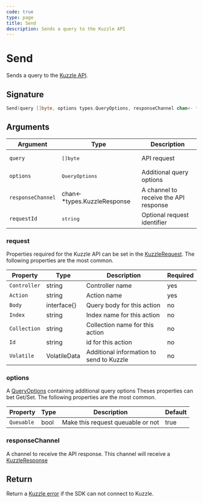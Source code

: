 ```yaml
---
code: true
type: page
title: Send
description: Sends a query to the Kuzzle API
---
```


# Send

Sends a query to the [Kuzzle API](/core/1/api).

## Signature

```go
Send(query []byte, options types.QueryOptions, responseChannel chan<- *types.KuzzleResponse, requestId string) error
```

## Arguments

| Argument     | Type                                 | Description                 |
| ------------ | ------------------------------------ | --------------------------- |
| `query`      | <pre>[]byte</pre>        | API request                 |
| `options`    | <pre>QueryOptions</pre> | Additional query options    |
| `responseChannel` | chan<- \*types.KuzzleResponse | A channel to receive the API response | yes      |
| `requestId` | <pre>string</pre>        | Optional request identifier |

### **request**

Properties required for the Kuzzle API can be set in the [KuzzleRequest](https://github.com/kuzzleio/sdk-go/blob/master/types/kuzzle_request.go).
The following properties are the most common.

| Property     | Type         | Description                              | Required |
| ------------ | ------------ | ---------------------------------------- | -------- |
| `Controller` | string       | Controller name                          | yes      |
| `Action`     | string       | Action name                              | yes      |
| `Body`       | interface{}  | Query body for this action               | no       |
| `Index`      | string       | Index name for this action               | no       |
| `Collection` | string       | Collection name for this action          | no       |
| `Id`         | string       | id for this action                       | no       |
| `Volatile`   | VolatileData | Additional information to send to Kuzzle | no       |

### **options**

A [QueryOptions](https://github.com/kuzzleio/sdk-go/blob/master/types/query_options.go) containing additional query options
Theses properties can bet Get/Set.
The following properties are the most common.

| Property   | Type | Description                       | Default |
| ---------- | ---- | --------------------------------- | ------- |
| `Queuable` | bool | Make this request queuable or not | true    |

### **responseChannel**

A channel to receive the API response.
This channel will receive a [KuzzleResponse](https://github.com/kuzzleio/sdk-go/blob/master/types/kuzzle_response.go)

## Return

Return a [Kuzzle error](/sdk/go/1/essentials/error-handling) if the SDK can not connect to Kuzzle.